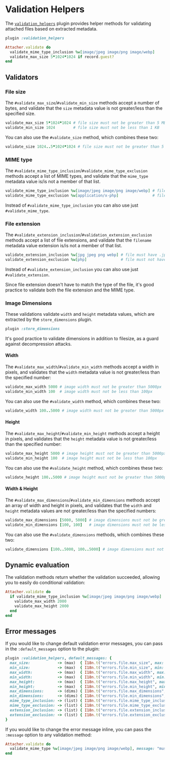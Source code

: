# Validation Helpers

The [`validation_helpers`][validation_helpers] plugin provides helper methods
for validating attached files based on extracted metadata.

```rb
plugin :validation_helpers

Attacher.validate do
  validate_mime_type_inclusion %w[image/jpeg image/png image/webp]
  validate_max_size 5*1024*1024 if record.guest?
end
```

## Validators

### File size

The `#validate_max_size`/`#validate_min_size` methods accept a number of bytes,
and validate that the `size` metadata value is not greater/less than the
specified size.

```rb
validate_max_size 5*1024*1024 # file size must not be greater than 5 MB
validate_min_size 1024        # file size must not be less than 1 KB
```

You can also use the `#validate_size` method, which combines these two:

```rb
validate_size 1024..5*1024*1024 # file size must not be greater than 5 MB nor less than 1 KB
```

### MIME type

The `#validate_mime_type_inclusion`/`#validate_mime_type_exclusion` methods
accept a list of MIME types, and validate that the `mime_type` metadata value
is/is not a member of that list.

```rb
validate_mime_type_inclusion %w[image/jpeg image/png image/webp] # file must be a JPEG, PNG or a WEBP image
validate_mime_type_exclusion %w[application/x-php]               # file must not be a PHP script
```

Instead of `#validate_mime_type_inclusion` you can also use just
`#validate_mime_type`.

### File extension

The `#validate_extension_inclusion`/`#validation_extension_exclusion` methods
accept a list of file extensions, and validate that the `filename` metadata
value extension is/is not a member of that list.

```rb
validate_extension_inclusion %w[jpg jpeg png webp] # file must have .jpg, .jpeg, .png, or .webp extension
validate_extension_exclusion %w[php]               # file must not have a .php extension
```

Instead of `#validate_extension_inclusion` you can also use just
`#validate_extension`.

Since file extension doesn't have to match the type of the file, it's good
practice to validate both the file extension and the MIME type.

### Image Dimensions

These validations validate `width` and `height` metadata values, which are
extracted by the `store_dimensions` plugin.

```rb
plugin :store_dimensions
```

It's good practice to validate dimensions in addition to filesize, as a guard
against decompression attacks.

#### Width

The `#validate_max_width`/`#validate_min_width` methods accept a width in
pixels, and validates that the `width` metadata value is not greater/less
than the specified number:

```rb
validate_max_width 5000 # image width must not be greater than 5000px
validate_min_width 100  # image width must not be less than 100px
```

You can also use the `#validate_width` method, which combines these two:

```rb
validate_width 100..5000 # image width must not be greater than 5000px nor less than 100px
```

#### Height

The `#validate_max_height`/`#validate_min_height` methods accept a height in
pixels, and validates that the `height` metadata value is not greater/less
than the specified number:

```rb
validate_max_height 5000 # image height must not be greater than 5000px
validate_min_height 100  # image height must not be less than 100px
```

You can also use the `#validate_height` method, which combines these two:

```rb
validate_height 100..5000 # image height must not be greater than 5000px nor less than 100px
```

#### Width & Height

The `#validate_max_dimensions`/`#validate_min_dimensions` methods accept an
array of width and height in pixels, and validates that the `width` and
`height` metadata values are not greater/less than the specified numbers:

```rb
validate_max_dimensions [5000, 5000] # image dimensions must not be greater than 5000x5000
validate_min_dimensions [100, 100]   # image dimensions must not be less than 100x100
```

You can also use the `#validate_dimensions` methods, which combines these two:

```rb
validate_dimensions [100..5000, 100..5000] # image dimensions must not be greater than 5000x5000 nor less than 100x100
```

## Dynamic evaluation

The validation methods return whether the validation succeeded, allowing you to
easily do conditional validation:

```rb
Attacher.validate do
  if validate_mime_type_inclusion %w[image/jpeg image/png image/webp]
    validate_max_width 2000
    validate_max_height 2000
  end
end
```

## Error messages

If you would like to change default validation error messages, you can pass in
the `:default_messages` option to the plugin:

```rb
plugin :validation_helpers, default_messages: {
  max_size:            -> (max)  { I18n.t("errors.file.max_size", max: max) },
  min_size:            -> (max)  { I18n.t("errors.file.min_size", min: min) },
  max_width:           -> (max)  { I18n.t("errors.file.max_width", max: max) },
  min_width:           -> (max)  { I18n.t("errors.file.min_width", min: min) },
  max_height:          -> (max)  { I18n.t("errors.file.max_height", max: max) },
  min_height:          -> (max)  { I18n.t("errors.file.min_height", min: min) },
  max_dimensions:      -> (dims) { I18n.t("errors.file.max_dimensions", dims: dims) },
  min_dimensions:      -> (dims) { I18n.t("errors.file.min_dimensions", dims: dims) },
  mime_type_inclusion: -> (list) { I18n.t("errors.file.mime_type_inclusion", list: list) },
  mime_type_exclusion: -> (list) { I18n.t("errors.file.mime_type_exclusion", list: list) },
  extension_inclusion: -> (list) { I18n.t("errors.file.extension_inclusion", list: list) },
  extension_exclusion: -> (list) { I18n.t("errors.file.extension_exclusion", list: list) },
}
```

If you would like to change the error message inline, you can pass the
`:message` option to any validation method:

```rb
Attacher.validate do
  validate_mime_type %w[image/jpeg image/png image/webp], message: "must be JPEG, PNG or WEBP"
end
```

[validation_helpers]: /lib/shrine/plugins/validation_helpers.rb
